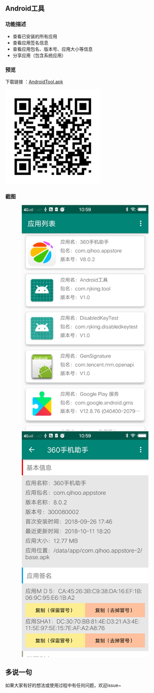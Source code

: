 ## Android工具

### 功能描述
* 查看已安装的所有应用
* 查看应用签名信息
* 查看应用包名、版本号、应用大小等信息
* 分享应用（包含系统应用）

### 预览

下载链接 ：[AndroidTool.apk](https://www.pgyer.com/Alux)

<img src="./apk/QRcode.png" alt="下载二维码" width="300"/>

### 截图
<center class="half">
<img src="./screenshots/手机应用列表.jpg" width="400"/><img src="./screenshots/App详情.jpg" width="400"/>
</center>

## 多说一句

如果大家有好的想法或使用过程中有任何问题，欢迎issue~